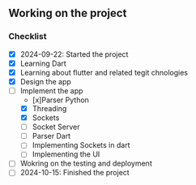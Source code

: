 ## Working on the project

### Checklist

 
- [x] 2024-09-22: Started the project
- [x] Learning Dart
- [x] Learning about flutter and related tegit chnologies
- [x] Design the app
- [ ] Implement the app
  - [x]Parser Python
  - [x] Threading
  - [x] Sockets
  - [ ] Socket Server
  - [ ] Parser Dart
  - [ ] Implementing Sockets in dart
  - [ ] Implementing the UI
- [ ] Wokring on the testing and deployment
- [ ] 2024-10-15: Finished the project